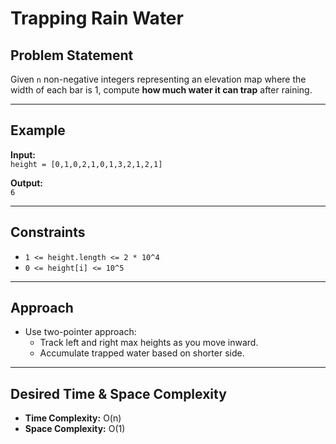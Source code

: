 # Trapping Rain Water

## Problem Statement

Given `n` non-negative integers representing an elevation map where the width of each bar is 1, compute **how much water it can trap** after raining.

---

## Example

**Input:**  
`height = [0,1,0,2,1,0,1,3,2,1,2,1]`

**Output:**  
`6`

---

## Constraints

- `1 <= height.length <= 2 * 10^4`
- `0 <= height[i] <= 10^5`

---

## Approach

- Use two-pointer approach:
  - Track left and right max heights as you move inward.
  - Accumulate trapped water based on shorter side.

---

## Desired Time & Space Complexity

- **Time Complexity:** O(n)
- **Space Complexity:** O(1)
